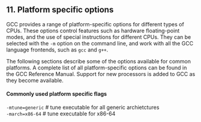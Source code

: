 ## 11. Platform specific options

GCC provides a range of platform-specific options for different types of CPUs. These options control features such as hardware floating-point modes, and the use of special instructions for different CPUs. They can be selected with the ``-m`` option on the command line, and work with all the GCC language frontends, such as ``gcc`` and ``g++``.  

The following sections describe some of the options available for common platforms. A complete list of all platform-specific options can be found in the GCC Reference Manual. Support for new processors is added to GCC as they become available.

#### Commonly used platform specific flags

``-mtune=generic``                # tune executable for all generic archietctures  
``-march=x86-64``                 # tune executable for x86-64  
